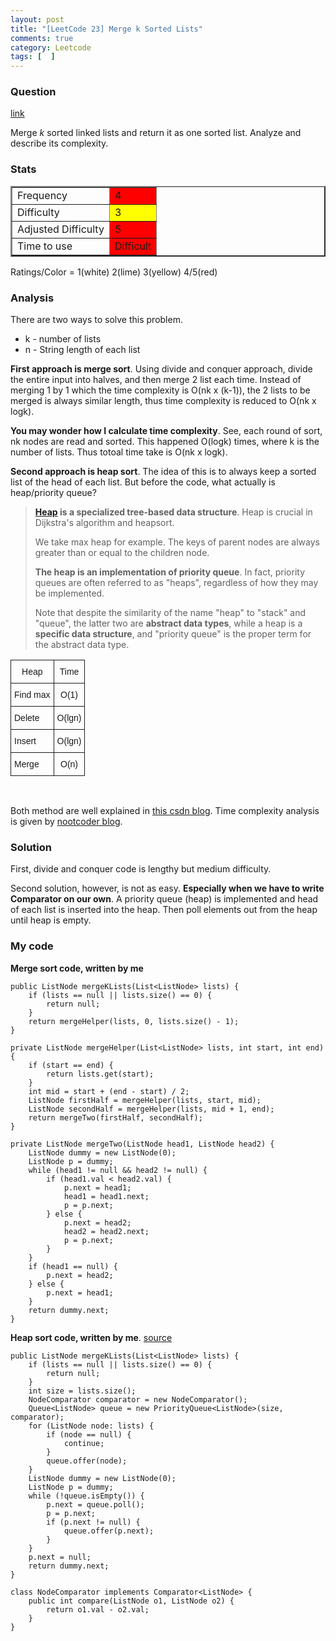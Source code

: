 ```yaml
---
layout: post
title: "[LeetCode 23] Merge k Sorted Lists"
comments: true
category: Leetcode
tags: [  ]
---
```


### Question 
[link](http://oj.leetcode.com/problems/merge-k-sorted-lists/)

<div class="question-content">
            <p></p><p>
Merge <i>k</i> sorted linked lists and return it as one sorted list. Analyze and describe its complexity.
</p><p></p>
          </div>

### Stats
<table border="2">
	<tr>
		<td>Frequency</td>
		<td bgcolor="red">4</td>
	</tr>
	<tr>
		<td>Difficulty</td>
		<td bgcolor="yellow">3</td>
	</tr>
	<tr>
		<td>Adjusted Difficulty</td>
		<td bgcolor="red">5</td>
	</tr>
	<tr>
		<td>Time to use</td>
		<td bgcolor="red">Difficult</td>
	</tr>
</table>

Ratings/Color = 1(white) 2(lime) 3(yellow) 4/5(red)

### Analysis

There are two ways to solve this problem. 

* k - number of lists
* n - String length of each list

__First approach is merge sort__. Using divide and conquer approach, divide the entire input into halves, and then merge 2 list each time. Instead of merging 1 by 1 which the time complexity is O(nk x (k-1)), the 2 lists to be merged is always similar length, thus time complexity is reduced to O(nk x logk). 

__You may wonder how I calculate time complexity__. See, each round of sort, nk nodes are read and sorted. This happened O(logk) times, where k is the number of lists. Thus totoal time take is O(nk x logk). 

__Second approach is heap sort__. The idea of this is to always keep a sorted list of the head of each list. But before the code, what actually is heap/priority queue? 

> __[Heap](http://en.wikipedia.org/wiki/Heap_%28data_structure%29) is a specialized tree-based data structure__. Heap is crucial in Dijkstra's algorithm and heapsort. 
>
> We take max heap for example. The keys of parent nodes are always greater than or equal to the children node. 
>
> __The heap is an implementation of priority queue__. In fact, priority queues are often referred to as "heaps", regardless of how they may be implemented. 
>
> Note that despite the similarity of the name "heap" to "stack" and "queue", the latter two are __abstract data types__, while a heap is a __specific data structure__, and "priority queue" is the proper term for the abstract data type. 

<style type="text/css">
.tg  {border-collapse:collapse;border-spacing:0;}
.tg td{font-family:Arial, sans-serif;font-size:14px;padding:10px 5px;border-style:solid;border-width:1px;overflow:hidden;word-break:normal;}
.tg th{font-family:Arial, sans-serif;font-size:14px;font-weight:normal;padding:10px 5px;border-style:solid;border-width:1px;overflow:hidden;word-break:normal;}
.tg .tg-s6z2{text-align:center}
</style>
<table class="tg">
  <tr>
    <th class="tg-s6z2">Heap</th>
    <th class="tg-s6z2">Time</th>
  </tr>
  <tr>
    <td class="tg-031e">Find max</td>
    <td class="tg-s6z2">O(1)</td>
  </tr>
  <tr>
    <td class="tg-031e">Delete</td>
    <td class="tg-s6z2">O(lgn)</td>
  </tr>
  <tr>
    <td class="tg-031e">Insert</td>
    <td class="tg-s6z2">O(lgn)</td>
  </tr>
  <tr>
    <td class="tg-031e">Merge</td>
    <td class="tg-s6z2">O(n)</td>
  </tr>
</table>
<br />

Both method are well explained in [this csdn blog](http://blog.csdn.net/linhuanmars/article/details/19899259). Time complexity analysis is given by [nootcoder blog](http://n00tc0d3r.blogspot.sg/2013/04/merge-k-sorted-lists.html). 

### Solution

First, divide and conquer code is lengthy but medium difficulty. 

Second solution, however, is not as easy. __Especially when we have to write Comparator on our own__.  A priority queue (heap) is implemented and head of each list is inserted into the heap. Then poll elements out from the heap until heap is empty. 

### My code 

__Merge sort code, written by me__

    public ListNode mergeKLists(List<ListNode> lists) {
        if (lists == null || lists.size() == 0) {
            return null;
        }
        return mergeHelper(lists, 0, lists.size() - 1);
    }
    
    private ListNode mergeHelper(List<ListNode> lists, int start, int end) {
        if (start == end) {
            return lists.get(start);
        } 
        int mid = start + (end - start) / 2;
        ListNode firstHalf = mergeHelper(lists, start, mid);
        ListNode secondHalf = mergeHelper(lists, mid + 1, end);
        return mergeTwo(firstHalf, secondHalf);
    }
    
    private ListNode mergeTwo(ListNode head1, ListNode head2) {
    	ListNode dummy = new ListNode(0);
    	ListNode p = dummy;
    	while (head1 != null && head2 != null) {
    		if (head1.val < head2.val) {
    			p.next = head1;
    			head1 = head1.next;
    			p = p.next;
    		} else {
    			p.next = head2;
    			head2 = head2.next;
    			p = p.next;
    		}
    	}
    	if (head1 == null) {
    		p.next = head2;
    	} else {
    		p.next = head1;
    	}
    	return dummy.next;
    }

__Heap sort code, written by me__. [source](http://answer.ninechapter.com/solutions/merge-k-sorted-lists/)

    public ListNode mergeKLists(List<ListNode> lists) {
        if (lists == null || lists.size() == 0) {
            return null;
        }
		int size = lists.size();
		NodeComparator comparator = new NodeComparator();
		Queue<ListNode> queue = new PriorityQueue<ListNode>(size, comparator);
		for (ListNode node: lists) {
			if (node == null) {
				continue;
			}
			queue.offer(node);
		}
		ListNode dummy = new ListNode(0);
		ListNode p = dummy;
		while (!queue.isEmpty()) {
			p.next = queue.poll();
			p = p.next;
			if (p.next != null) {
				queue.offer(p.next);
			}
		}
		p.next = null;
		return dummy.next;
    }
	
	class NodeComparator implements Comparator<ListNode> {
		public int compare(ListNode o1, ListNode o2) {
			return o1.val - o2.val;
		}
	}
